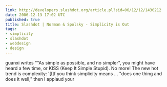 ```yaml
---
link: http://developers.slashdot.org/article.pl?sid=06/12/12/1430212
date: 2006-12-13 17:02 UTC
published: true
title: Slashdot | Norman & Spolsky - Simplicity is Out
tags:
- simplicity
- slashdot
- webdesign
- design
---
```


guanxi writes ""As simple as possible, and no simpler", you might have heard a few time, or KISS (Keep It Simple Stupid). No more! The new hot trend is complexity: '[I]f you think simplicity means ... "does one thing and does it well," then I applaud your
